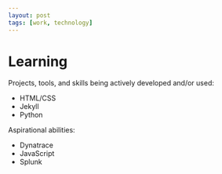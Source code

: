 ```yaml
---
layout: post
tags: [work, technology]
---
```


# Learning

Projects, tools, and skills being actively developed and/or used:

- HTML/CSS
- Jekyll
- Python

Aspirational abilities:

- Dynatrace
- JavaScript
- Splunk
